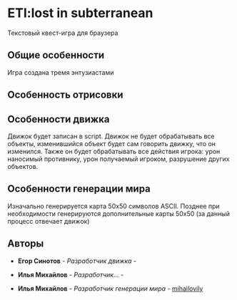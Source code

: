 
# ETI:lost in subterranean 

Текстовый квест-игра для  браузера

## Общие особенности
Игра создана тремя энтузиастами

## Особенность отрисовки

## Особенности движка
Движок будет записан в script. Движок не будет обрабатывать все объекты, изменившийся объект будет сам говорить движку, что он изменился. Также он будет обрабатывать все действия игрока: урон наносимый противнику, урон получаемый игроком, разрушение других объектов. 

## Особенности генерации мира

Изначально генерируется карта 50х50 символов ASCII. Позднее при необходимости генерируются дополнительные карты 50х50 (за данный процесс отвечает движок)

## Авторы

* **Егор Синотов** - *Разработчик движка* - [ ]( ) 

* **Илья Михайлов** - *Разработчик...* - [ ]( )

* **Илья Михайлов** - *Разработчик генерации мира* - [mihailovily](https://mihailovily.net.ru)
